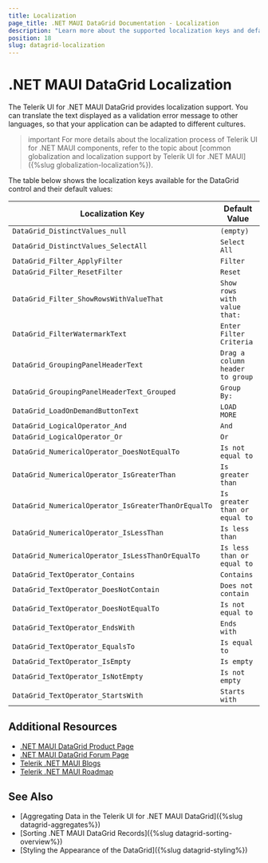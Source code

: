 ```yaml
---
title: Localization
page_title: .NET MAUI DataGrid Documentation - Localization
description: "Learn more about the supported localization keys and default values provided by the Telerik UI for .NET MAUI DataGrid."
position: 18
slug: datagrid-localization
---
```


# .NET MAUI DataGrid Localization

The Telerik UI for .NET MAUI DataGrid provides localization support. You can translate the text displayed as a validation error message to other languages, so that your application can be adapted to different cultures.

>important For more details about the localization process of Telerik UI for .NET MAUI components, refer to the topic about [common globalization and localization support by Telerik UI for .NET MAUI]({%slug globalization-localization%}).

The table below shows the localization keys available for the DataGrid control and their default values:

| Localization Key | Default Value |
| ----------------- | ------------- |
| `DataGrid_DistinctValues_null`  | `(empty)` |
| `DataGrid_DistinctValues_SelectAll` | `Select All` |
| `DataGrid_Filter_ApplyFilter` | `Filter` |
| `DataGrid_Filter_ResetFilter` | `Reset` |
| `DataGrid_Filter_ShowRowsWithValueThat` | `Show rows with value that:` |
| `DataGrid_FilterWatermarkText` | `Enter Filter Criteria` |
| `DataGrid_GroupingPanelHeaderText` | `Drag a column header to group` |
| `DataGrid_GroupingPanelHeaderText_Grouped` | `Group By:` |
| `DataGrid_LoadOnDemandButtonText` | `LOAD MORE` |
| `DataGrid_LogicalOperator_And` | `And` |
| `DataGrid_LogicalOperator_Or` | `Or` |
| `DataGrid_NumericalOperator_DoesNotEqualTo` | `Is not equal to` |
| `DataGrid_NumericalOperator_IsGreaterThan` | `Is greater than` |
| `DataGrid_NumericalOperator_IsGreaterThanOrEqualTo` | `Is greater than or equal to` |
| `DataGrid_NumericalOperator_IsLessThan` | `Is less than` |
| `DataGrid_NumericalOperator_IsLessThanOrEqualTo` | `Is less than or equal to` |
| `DataGrid_TextOperator_Contains` | `Contains` |
| `DataGrid_TextOperator_DoesNotContain` | `Does not contain` |
| `DataGrid_TextOperator_DoesNotEqualTo` | `Is not equal to` |
| `DataGrid_TextOperator_EndsWith` | `Ends with` |
| `DataGrid_TextOperator_EqualsTo` | `Is equal to` |
| `DataGrid_TextOperator_IsEmpty` | `Is empty` |
| `DataGrid_TextOperator_IsNotEmpty` | `Is not empty` |
| `DataGrid_TextOperator_StartsWith` | `Starts with` |

## Additional Resources

- [.NET MAUI DataGrid Product Page](https://www.telerik.com/maui-ui/datagrid)
- [.NET MAUI DataGrid Forum Page](https://www.telerik.com/forums/maui?tagId=1801)
- [Telerik .NET MAUI Blogs](https://www.telerik.com/blogs/mobile-net-maui)
- [Telerik .NET MAUI Roadmap](https://www.telerik.com/support/whats-new/maui-ui/roadmap)

## See Also

- [Aggregating Data in the Telerik UI for .NET MAUI DataGrid]({%slug datagrid-aggregates%})
- [Sorting .NET MAUI DataGrid Records]({%slug datagrid-sorting-overview%})
- [Styling the Appearance of the DataGrid]({%slug datagrid-styling%})


